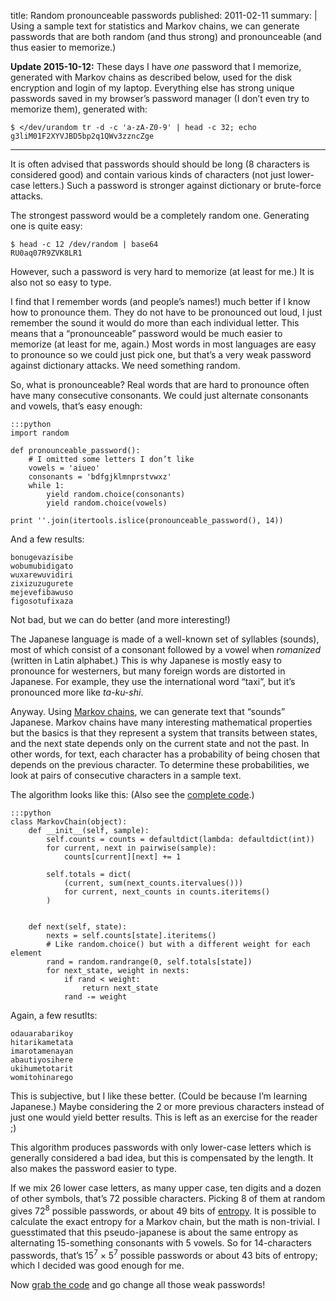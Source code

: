 title: Random pronounceable passwords
published: 2011-02-11
summary: |
    Using a sample text for statistics and Markov chains, we can generate
    passwords that are both random (and thus strong) and pronounceable
    (and thus easier to memorize.)

**Update 2015-10-12:**
These days I have *one* password that I memorize,
generated with Markov chains as described below,
used for the disk encryption and login of my laptop.
Everything else has strong unique passwords saved in my browser’s password manager
(I don’t even try to memorize them), generated with:

    $ </dev/urandom tr -d -c 'a-zA-Z0-9' | head -c 32; echo
    g3liM01F2XYVJBD5bp2q1QWv3zzncZge

----

It is often advised that passwords should should be long (8 characters
is considered good) and contain various kinds of characters (not just lower-case
letters.) Such a password is stronger against dictionary or brute-force
attacks.

The strongest password would be a completely random one. Generating
one is quite easy:

    $ head -c 12 /dev/random | base64
    RU0aq07R9ZVK8LR1

However, such a password is very hard to memorize (at least for me.) It is also
not so easy to type.

I find that I remember words (and people’s names!) much better if I know
how to pronounce them. They
do not have to be pronounced out loud, I just remember the sound it would do
more than each individual letter. This means that a “pronounceable” password
 would be
much easier to memorize (at least for me, again.) Most words in most languages
are easy to pronounce so we could just pick one, but that’s a very weak
password against dictionary attacks. We need something random.

So, what is pronounceable? Real words that are hard to pronounce often have
many consecutive consonants. We could just alternate consonants and vowels,
that’s easy enough:

    :::python
    import random
    
    def pronounceable_password():
        # I omitted some letters I don’t like
        vowels = 'aiueo'
        consonants = 'bdfgjklmnprstvwxz'
        while 1:
            yield random.choice(consonants)
            yield random.choice(vowels)
            
    print ''.join(itertools.islice(pronounceable_password(), 14))
    
And a few results:

    bonugevazisibe
    wobumubidigato
    wuxarewuvidiri
    zixizuzugurete
    mejevefibawuso
    figosotufixaza

Not bad, but we can do better (and more interesting!)

The Japanese language is made of a well-known set of syllables (sounds), 
most of which consist of a consonant followed by a vowel when *romanized*
(written in Latin alphabet.) This is why Japanese is mostly easy to pronounce
for westerners, but many foreign words are distorted in Japanese. For example,
they use the international word “taxi”, but it’s pronounced more like
*ta-ku-shi*.

Anyway. Using [Markov chains](http://en.wikipedia.org/wiki/Markov_chain),
we can generate text that “sounds” Japanese. Markov chains have many
interesting mathematical properties but the basics is that they represent
a system that transits between states, and the next state depends only on the
current state and not the past. In other words, for text, each character has
a probability of being chosen that depends on the previous character.
To determine these probabilities, we look at pairs of consecutive characters
in a sample text.



The algorithm looks like this: (Also see the [complete
code](https://github.com/SimonSapin/snippets/blob/master/markov_passwords.py).)

    :::python    
    class MarkovChain(object):
        def __init__(self, sample):
            self.counts = counts = defaultdict(lambda: defaultdict(int))
            for current, next in pairwise(sample):
                counts[current][next] += 1
            
            self.totals = dict(
                (current, sum(next_counts.itervalues()))
                for current, next_counts in counts.iteritems()
            )
            

        def next(self, state):
            nexts = self.counts[state].iteritems()
            # Like random.choice() but with a different weight for each element
            rand = random.randrange(0, self.totals[state])
            for next_state, weight in nexts:
                if rand < weight:
                    return next_state
                rand -= weight

Again, a few resutlts:

    odauarabarikoy
    hitarikametata
    imarotamenayan
    abautiyosihere
    ukihumetotarit
    womitohinarego

This is subjective, but I like these better. (Could be because I’m learning
Japanese.)
Maybe considering the 2 or more previous characters instead of just one would
yield better results. This is left as an exercise for the reader ;)

This algorithm produces passwords with only lower-case letters which is 
generally considered a bad idea, but this is compensated by the length.
It also makes the password easier to type.

If we mix 26 lower case letters, as many upper case, ten digits and a dozen
of other symbols, that’s 72 possible characters. Picking 8 of them at random
gives 72<sup>8</sup> possible passwords, or about 49 bits of
[entropy](http://en.wikipedia.org/wiki/Entropy_%28information_theory%29).
It is possible to calculate the exact entropy for a Markov chain, but the math
is non-trivial. I guesstimated that this pseudo-japanese is about the same
entropy as alternating 15-something consonants with 5 vowels. So for
14-characters passwords, that’s 15<sup>7</sup> × 5<sup>7</sup> possible
passwords or about 43 bits of entropy; which I decided was good enough for me.

Now [grab the 
code](https://github.com/SimonSapin/snippets/blob/master/markov_passwords.py)
and go change all those weak passwords!
